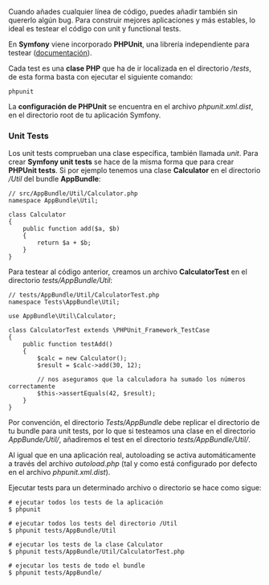 Cuando añades cualquier línea de código, puedes añadir también sin quererlo algún bug. Para construir mejores aplicaciones y más estables, lo ideal es testear el código con unit y functional tests.

En **Symfony** viene incorporado **PHPUnit**, una librería independiente para testear ([documentación](https://phpunit.de/manual/current/en/)).

Cada test es una **clase PHP** que ha de ir localizada en el directorio _/tests_, de esta forma basta con ejecutar el siguiente comando:

```
phpunit
```

La **configuración de PHPUnit** se encuentra en el archivo _phpunit.xml.dist_, en el directorio root de tu aplicación Symfony.

### Unit Tests

Los unit tests comprueban una clase específica, también llamada _unit_. Para crear **Symfony unit tests** se hace de la misma forma que para crear **PHPUnit tests**. Si por ejemplo tenemos una clase **Calculator** en el directorio _/Util_ del bundle **AppBundle**:

```
// src/AppBundle/Util/Calculator.php
namespace AppBundle\Util;

class Calculator
{
    public function add($a, $b)
    {
        return $a + $b;
    }
}
```

Para testear al código anterior, creamos un archivo **CalculatorTest** en el directorio _tests/AppBundle/Util_:

```
// tests/AppBundle/Util/CalculatorTest.php
namespace Tests\AppBundle\Util;

use AppBundle\Util\Calculator;

class CalculatorTest extends \PHPUnit_Framework_TestCase
{
    public function testAdd()
    {
        $calc = new Calculator();
        $result = $calc->add(30, 12);

        // nos aseguramos que la calculadora ha sumado los números correctamente
        $this->assertEquals(42, $result);
    }
}
```

Por convención, el directorio _Tests/AppBundle_ debe replicar el directorio de tu bundle para unit tests, por lo que si testeamos una clase en el directorio _AppBunde/Util/_, añadiremos el test en el directorio _tests/AppBundle/Util/_. 

Al igual que en una aplicación real, autoloading se activa automáticamente a través del archivo _autoload.php_ (tal y como está configurado por defecto en  el archivo _phpunit.xml.dist_).

Ejecutar tests para un determinado archivo o directorio se hace como sigue:

```
# ejecutar todos los tests de la aplicación
$ phpunit

# ejecutar todos los tests del directorio /Util
$ phpunit tests/AppBundle/Util

# ejecutar los tests de la clase Calculator
$ phpunit tests/AppBundle/Util/CalculatorTest.php

# ejecutar los tests de todo el bundle
$ phpunit tests/AppBundle/
```